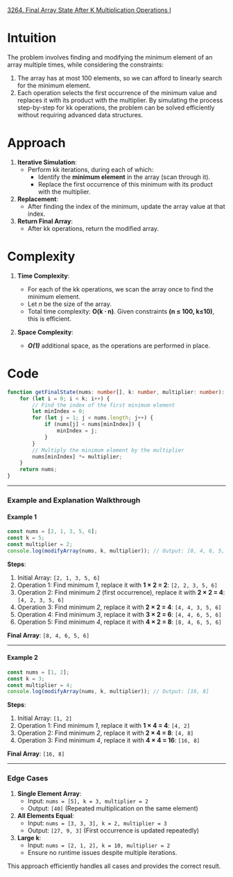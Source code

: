 [3264. Final Array State After K Multiplication Operations I](https://leetcode.com/problems/final-array-state-after-k-multiplication-operations-i/)

# Intuition

The problem involves finding and modifying the minimum element of an array multiple times, while considering the constraints:
1. The array has at most 100 elements, so we can afford to linearly search for the minimum element.
2. Each operation selects the first occurrence of the minimum value and replaces it with its product with the multiplier.
By simulating the process step-by-step for kk operations, the problem can be solved efficiently without requiring advanced data structures.
# Approach

1. **Iterative Simulation**:    
    - Perform kk iterations, during each of which:
        - Identify the **minimum element** in the array (scan through it).
        - Replace the first occurrence of this minimum with its product with the multiplier.
2. **Replacement**:
    - After finding the index of the minimum, update the array value at that index.
3. **Return Final Array**:
    - After kk operations, return the modified array.

# Complexity

1. **Time Complexity**:    
    - For each of the kk operations, we scan the array once to find the minimum element.
    - Let *n* be the size of the array.
    - Total time complexity: **O(k ⋅ n)**. Given constraints **(n ≤ 100, k≤10)**, this is efficient.

2. **Space Complexity**:
    - ***O(1)*** additional space, as the operations are performed in place.

# Code

```typescript
function getFinalState(nums: number[], k: number, multiplier: number): number[] {
    for (let i = 0; i < k; i++) {
        // Find the index of the first minimum element
        let minIndex = 0;
        for (let j = 1; j < nums.length; j++) {
            if (nums[j] < nums[minIndex]) {
                minIndex = j;
            }
        }
        // Multiply the minimum element by the multiplier
        nums[minIndex] *= multiplier;
    }
    return nums;
}
```

---

### **Example and Explanation Walkthrough**

#### **Example 1**

```typescript
const nums = [2, 1, 3, 5, 6];
const k = 5;
const multiplier = 2;
console.log(modifyArray(nums, k, multiplier)); // Output: [8, 4, 6, 5, 6]
```

**Steps**:

1. Initial Array: `[2, 1, 3, 5, 6]`
2. Operation 1: Find minimum *1*, replace it with **1 × 2 = 2**: `[2, 2, 3, 5, 6]`
3. Operation 2: Find minimum *2* (first occurrence), replace it with **2 × 2 = 4**: `[4, 2, 3, 5, 6]`
4. Operation 3: Find minimum *2*, replace it with **2 × 2 = 4**: `[4, 4, 3, 5, 6]`
5. Operation 4: Find minimum *3*, replace it with **3 × 2 = 6**: `[4, 4, 6, 5, 6]`
6. Operation 5: Find minimum *4*, replace it with **4 × 2 = 8**: `[8, 4, 6, 5, 6]`

**Final Array**: `[8, 4, 6, 5, 6]`

---

#### **Example 2**

```typescript
const nums = [1, 2];
const k = 3;
const multiplier = 4;
console.log(modifyArray(nums, k, multiplier)); // Output: [16, 8]
```

**Steps**:

1. Initial Array: `[1, 2]`
2. Operation 1: Find minimum *1*, replace it with **1 × 4 = 4**: `[4, 2]`
3. Operation 2: Find minimum *2*, replace it with **2 × 4 = 8**: `[4, 8]`
4. Operation 3: Find minimum *4*, replace it with **4 × 4 = 16**: `[16, 8]`

**Final Array**: `[16, 8]`

---

### **Edge Cases**

1. **Single Element Array**:
    - Input: `nums = [5], k = 3, multiplier = 2`
    - Output: `[40]` (Repeated multiplication on the same element)
2. **All Elements Equal**:
    - Input: `nums = [3, 3, 3], k = 2, multiplier = 3`
    - Output: `[27, 9, 3]` (First occurrence is updated repeatedly)
3. **Large k**:
    - Input: `nums = [2, 1, 2], k = 10, multiplier = 2`
    - Ensure no runtime issues despite multiple iterations.

This approach efficiently handles all cases and provides the correct result.